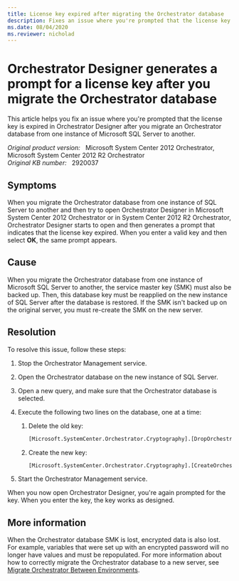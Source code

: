 ```yaml
---
title: License key expired after migrating the Orchestrator database
description: Fixes an issue where you're prompted that the license key is expired in Orchestrator Designer after you migrate an Orchestrator database from one instance of SQL Server to another.
ms.date: 08/04/2020
ms.reviewer: nicholad
---
```

# Orchestrator Designer generates a prompt for a license key after you migrate the Orchestrator database

This article helps you fix an issue where you're prompted that the license key is expired in Orchestrator Designer after you migrate an Orchestrator database from one instance of Microsoft SQL Server to another.

_Original product version:_ &nbsp; Microsoft System Center 2012 Orchestrator, Microsoft System Center 2012 R2 Orchestrator  
_Original KB number:_ &nbsp; 2920037

## Symptoms

When you migrate the Orchestrator database from one instance of SQL Server to another and then try to open Orchestrator Designer in Microsoft System Center 2012 Orchestrator or in System Center 2012 R2 Orchestrator, Orchestrator Designer starts to open and then generates a prompt that indicates that the license key expired. When you enter a valid key and then select **OK**, the same prompt appears.

## Cause

When you migrate the Orchestrator database from one instance of Microsoft SQL Server to another, the service master key (SMK) must also be backed up. Then, this database key must be reapplied on the new instance of SQL Server after the database is restored. If the SMK isn't backed up on the original server, you must re-create the SMK on the new server.

## Resolution

To resolve this issue, follow these steps:

1. Stop the Orchestrator Management service.
2. Open the Orchestrator database on the new instance of SQL Server.
3. Open a new query, and make sure that the Orchestrator database is selected.
4. Execute the following two lines on the database, one at a time:

   1. Delete the old key:

      ```sql
      [Microsoft.SystemCenter.Orchestrator.Cryptography].[DropOrchestratorKeys]
      ```

   2. Create the new key:

      ```sql
      [Microsoft.SystemCenter.Orchestrator.Cryptography].[CreateOrchestratorKeys]
      ```

5. Start the Orchestrator Management service.

When you now open Orchestrator Designer, you're again prompted for the key. When you enter the key, the key works as designed.

## More information

When the Orchestrator database SMK is lost, encrypted data is also lost. For example, variables that were set up with an encrypted password will no longer have values and must be repopulated. For more information about how to correctly migrate the Orchestrator database to a new server, see [Migrate Orchestrator Between Environments](/previous-versions/system-center/system-center-2012-R2/hh913929(v=sc.12)?redirectedfrom=MSDN).
